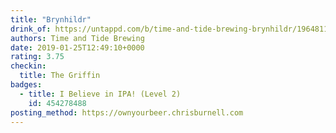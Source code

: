 ```yaml
---
title: "Brynhildr"
drink_of: https://untappd.com/b/time-and-tide-brewing-brynhildr/1964811
authors: Time and Tide Brewing
date: 2019-01-25T12:49:10+0000
rating: 3.75
checkin:
  title: The Griffin
badges:
  - title: I Believe in IPA! (Level 2)
    id: 454278488
posting_method: https://ownyourbeer.chrisburnell.com
---
```

